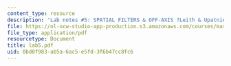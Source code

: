 ```yaml
---
content_type: resource
description: 'Lab notes #5: SPATIAL FILTERS & OFF-AXIS ?Leith & Upatnieks? HOLOGRAPHY'
file: https://ol-ocw-studio-app-production.s3.amazonaws.com/courses/mas-450-holographic-imaging-spring-2003/0bd0f983ab5a6ac5e5fd3f6b47cc8fc6_lab5.pdf
file_type: application/pdf
resourcetype: Document
title: lab5.pdf
uid: 0bd0f983-ab5a-6ac5-e5fd-3f6b47cc8fc6
---
```

